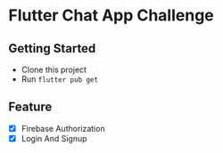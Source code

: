 # Flutter Chat App Challenge

## Getting Started

- Clone this project
- Run `flutter pub get`

## Feature

- [x] Firebase Authorization
- [x] Login And Signup   
